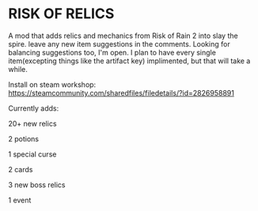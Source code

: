 # RISK OF RELICS

A mod that adds relics and mechanics from Risk of Rain 2 into slay the spire. leave any new item suggestions in the comments. Looking for balancing suggestions too, I'm open. I plan to have every single item(excepting things like the artifact key) implimented, but that will take a while.

Install on steam workshop: https://steamcommunity.com/sharedfiles/filedetails/?id=2826958891

Currently adds:

20+ new relics

2 potions

1 special curse

2 cards

3 new boss relics

1 event

